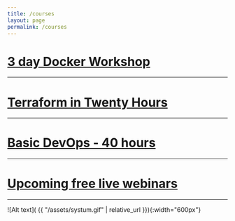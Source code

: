 ```yaml
---
title: /courses
layout: page
permalink: /courses
---
```

# [3 day Docker Workshop](https://forms.gle/vuJGs1WpVni6jVLo9)
---
# [Terraform in Twenty Hours](https://forms.gle/vuJGs1WpVni6jVLo9)
---
# [Basic DevOps - 40 hours](https://forms.gle/vuJGs1WpVni6jVLo9)
--- 
# [Upcoming free live webinars](https://forms.gle/vuJGs1WpVni6jVLo9)

---
![Alt text]( {{ "/assets/systum.gif" | relative_url }}){:width="600px"}
